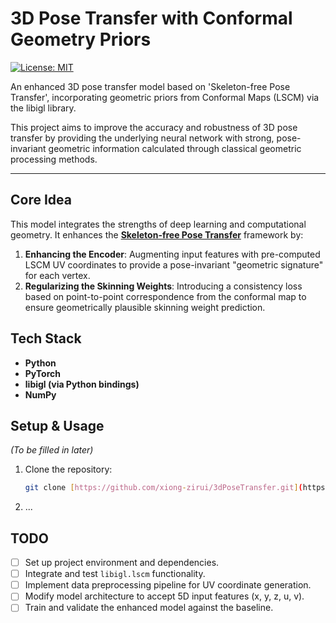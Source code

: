 # 3D Pose Transfer with Conformal Geometry Priors

[![License: MIT](https://img.shields.io/badge/License-MIT-yellow.svg)](https://opensource.org/licenses/MIT)

An enhanced 3D pose transfer model based on 'Skeleton-free Pose Transfer', incorporating geometric priors from Conformal Maps (LSCM) via the libigl library.

This project aims to improve the accuracy and robustness of 3D pose transfer by providing the underlying neural network with strong, pose-invariant geometric information calculated through classical geometric processing methods.

---

## Core Idea
This model integrates the strengths of deep learning and computational geometry. It enhances the **[Skeleton-free Pose Transfer](https://github.com/zycliao/skeleton-free-pose-transfer/)** framework by:
1.  **Enhancing the Encoder**: Augmenting input features with pre-computed LSCM UV coordinates to provide a pose-invariant "geometric signature" for each vertex.
2.  **Regularizing the Skinning Weights**: Introducing a consistency loss based on point-to-point correspondence from the conformal map to ensure geometrically plausible skinning weight prediction.

## Tech Stack
* **Python**
* **PyTorch**
* **libigl (via Python bindings)**
* **NumPy**

## Setup & Usage
*(To be filled in later)*

1.  Clone the repository:
    ```bash
    git clone [https://github.com/xiong-zirui/3dPoseTransfer.git](https://github.com/xiong-zirui/3dPoseTransfer.git)
    ```
2.  ...

## TODO
- [ ] Set up project environment and dependencies.
- [ ] Integrate and test `libigl.lscm` functionality.
- [ ] Implement data preprocessing pipeline for UV coordinate generation.
- [ ] Modify model architecture to accept 5D input features (x, y, z, u, v).
- [ ] Train and validate the enhanced model against the baseline.